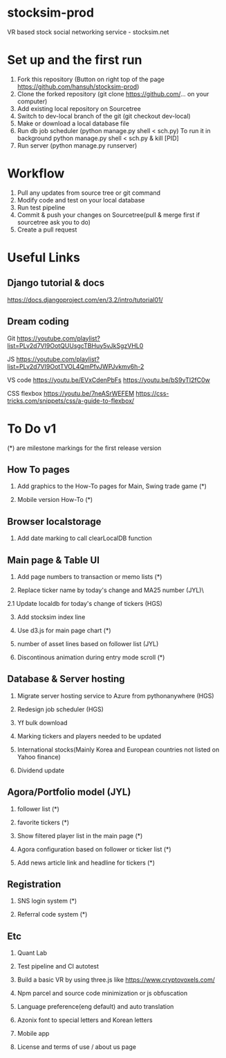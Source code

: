 # stocksim-prod
VR based stock social networking service - stocksim.net

# Set up and the first run
1. Fork this repository (Button on right top of the page https://github.com/hansuh/stocksim-prod)
2. Clone the forked repository (git clone https://github.com/... on your computer)
3. Add existing local repository on Sourcetree
4. Switch to dev-local branch of the git (git checkout dev-local)
6. Make or download a local database file
7. Run db job scheduler (python manage.py shell < sch.py)
To run it in background
python manage.py shell < sch.py &
kill [PID]
8. Run server (python manage.py runserver)

# Workflow
1. Pull any updates from source tree or git command
2. Modify code and test on your local database
3. Run test pipeline
4. Commit & push your changes on Sourcetree(pull & merge first if sourcetree ask you to do)
5. Create a pull request

# Useful Links

## Django tutorial & docs
https://docs.djangoproject.com/en/3.2/intro/tutorial01/

## Dream coding
Git
https://youtube.com/playlist?list=PLv2d7VI9OotQUUsgcTBHuy5vJkSgzVHL0

JS
https://youtube.com/playlist?list=PLv2d7VI9OotTVOL4QmPfvJWPJvkmv6h-2

VS code
https://youtu.be/EVxCdenPbFs
https://youtu.be/bS9yTI2fC0w

CSS flexbox
https://youtu.be/7neASrWEFEM
https://css-tricks.com/snippets/css/a-guide-to-flexbox/


# To Do v1

(*) are milestone markings for the first release version

## How To pages

1. Add graphics to the How-To pages for Main, Swing trade game (*)

2. Mobile version How-To (*)

## Browser localstorage

1. Add date marking to call clearLocalDB function

## Main page & Table UI

1. Add page numbers to transaction or memo lists (*)

2. Replace ticker name by today's change and MA25 number (JYL)\

2.1 Update localdb for today's change of tickers (HGS)

3. Add stocksim index line

4. Use d3.js for main page chart (*)

5. number of asset lines based on follower list (JYL)

6. Discontinous animation during entry mode scroll (*)

## Database & Server hosting

1. Migrate server hosting service to Azure from pythonanywhere (HGS)

2. Redesign job scheduler (HGS)

3. Yf bulk download

4. Marking tickers and players needed to be updated

5. International stocks(Mainly Korea and European countries not listed on Yahoo finance)

6. Dividend update

## Agora/Portfolio model (JYL)

1. follower list (*)

2. favorite tickers (*)

3. Show filtered player list in the main page (*)

4. Agora configuration based on follower or ticker list (*)

5. Add news article link and headline for tickers (*)

## Registration

1. SNS login system (*)

2. Referral code system (*)

## Etc

1. Quant Lab

2. Test pipeline and CI autotest

3. Build a basic VR by using three.js like https://www.cryptovoxels.com/

4. Npm parcel and source code minimization or js obfuscation

5. Language preference(eng default) and auto translation

6. Azonix font to special letters and Korean letters

7. Mobile app

8. License and terms of use / about us page
